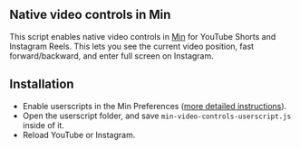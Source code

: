 ## Native video controls in Min

This script enables native video controls in [Min](https://github.com/minbrowser/min) for YouTube Shorts and Instagram Reels. This lets you see the current video position, fast forward/backward, and enter full screen on Instagram.

## Installation

* Enable userscripts in the Min Preferences ([more detailed instructions](https://github.com/minbrowser/min/wiki/userscripts)).
* Open the userscript folder, and save `min-video-controls-userscript.js` inside of it.
* Reload YouTube or Instagram.
